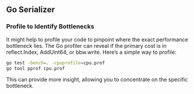 ## Go Serializer

### Profile to Identify Bottlenecks

It might help to profile your code to pinpoint where the exact performance bottleneck lies. The Go profiler can reveal
if the primary cost is in reflect.Index, AddUint64, or bbw.write. Here’s a simple way to profile:

```bash
go test -bench=. -cpuprofile=cpu.prof
go tool pprof cpu.prof
```

This can provide more insight, allowing you to concentrate on the specific bottleneck.
